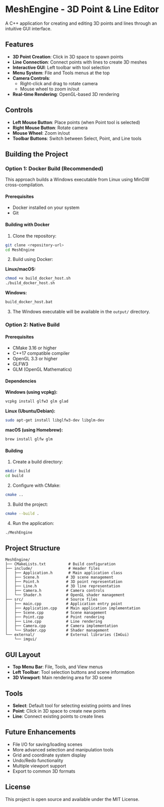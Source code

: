 # MeshEngine - 3D Point & Line Editor

A C++ application for creating and editing 3D points and lines through an intuitive GUI interface.

## Features

- **3D Point Creation**: Click in 3D space to spawn points
- **Line Connection**: Connect points with lines to create 3D meshes
- **Interactive GUI**: Left toolbar with tool selection
- **Menu System**: File and Tools menus at the top
- **Camera Controls**: 
  - Right-click and drag to rotate camera
  - Mouse wheel to zoom in/out
- **Real-time Rendering**: OpenGL-based 3D rendering

## Controls

- **Left Mouse Button**: Place points (when Point tool is selected)
- **Right Mouse Button**: Rotate camera
- **Mouse Wheel**: Zoom in/out
- **Toolbar Buttons**: Switch between Select, Point, and Line tools

## Building the Project

### Option 1: Docker Build (Recommended)

This approach builds a Windows executable from Linux using MinGW cross-compilation.

#### Prerequisites
- Docker installed on your system
- Git

#### Building with Docker

1. Clone the repository:
```bash
git clone <repository-url>
cd MeshEngine
```

2. Build using Docker:

**Linux/macOS:**
```bash
chmod +x build_docker_host.sh
./build_docker_host.sh
```

**Windows:**
```bash
build_docker_host.bat
```

3. The Windows executable will be available in the `output/` directory.

### Option 2: Native Build

#### Prerequisites
- CMake 3.16 or higher
- C++17 compatible compiler
- OpenGL 3.3 or higher
- GLFW3
- GLM (OpenGL Mathematics)

#### Dependencies

**Windows (using vcpkg):**
```bash
vcpkg install glfw3 glm glad
```

**Linux (Ubuntu/Debian):**
```bash
sudo apt-get install libglfw3-dev libglm-dev
```

**macOS (using Homebrew):**
```bash
brew install glfw glm
```

#### Building

1. Create a build directory:
```bash
mkdir build
cd build
```

2. Configure with CMake:
```bash
cmake ..
```

3. Build the project:
```bash
cmake --build .
```

4. Run the application:
```bash
./MeshEngine
```

## Project Structure

```
MeshEngine/
├── CMakeLists.txt          # Build configuration
├── include/                # Header files
│   ├── Application.h       # Main application class
│   ├── Scene.h            # 3D scene management
│   ├── Point.h            # 3D point representation
│   ├── Line.h             # 3D line representation
│   ├── Camera.h           # Camera controls
│   └── Shader.h           # OpenGL shader management
├── src/                   # Source files
│   ├── main.cpp           # Application entry point
│   ├── Application.cpp    # Main application implementation
│   ├── Scene.cpp          # Scene management
│   ├── Point.cpp          # Point rendering
│   ├── Line.cpp           # Line rendering
│   ├── Camera.cpp         # Camera implementation
│   └── Shader.cpp         # Shader management
└── external/              # External libraries (ImGui)
    └── imgui/
```

## GUI Layout

- **Top Menu Bar**: File, Tools, and View menus
- **Left Toolbar**: Tool selection buttons and scene information
- **3D Viewport**: Main rendering area for 3D scene

## Tools

- **Select**: Default tool for selecting existing points and lines
- **Point**: Click in 3D space to create new points
- **Line**: Connect existing points to create lines

## Future Enhancements

- File I/O for saving/loading scenes
- More advanced selection and manipulation tools
- Grid and coordinate system display
- Undo/Redo functionality
- Multiple viewport support
- Export to common 3D formats

## License

This project is open source and available under the MIT License. 